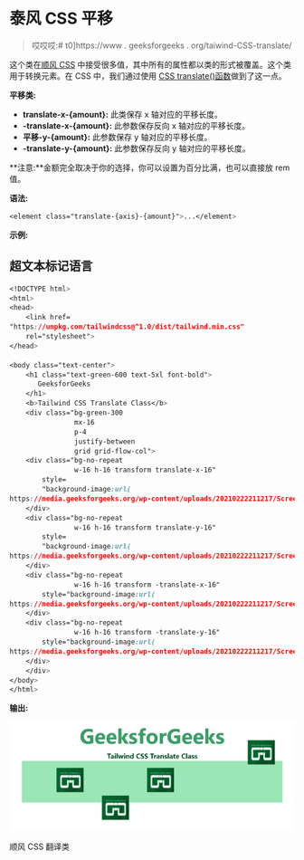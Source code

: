 # 泰风 CSS 平移

> 哎哎哎:# t0]https://www . geeksforgeeks . org/taiwind-CSS-translate/

这个类在[顺风 CSS](https://www.geeksforgeeks.org/css-tailwind-introduction/) 中接受很多值，其中所有的属性都以类的形式被覆盖。这个类用于转换元素。在 CSS 中，我们通过使用 [CSS translate()函数](https://www.geeksforgeeks.org/css-translate-function/)做到了这一点。

**平移类:**

*   **translate-x-{amount}:** 此类保存 x 轴对应的平移长度。
*   **-translate-x-{amount}:** 此参数保存反向 x 轴对应的平移长度。
*   **平移-y-{amount}:** 此参数保存 y 轴对应的平移长度。
*   **-translate-y-{amount}:** 此参数保存反向 y 轴对应的平移长度。

**注意:**金额完全取决于你的选择，你可以设置为百分比满，也可以直接放 rem 值。

**语法:**

```css
<element class="translate-{axis}-{amount}">...</element>
```

**示例:**

## 超文本标记语言

```css
<!DOCTYPE html> 
<html> 
<head> 
    <link href= 
"https://unpkg.com/tailwindcss@^1.0/dist/tailwind.min.css"
    rel="stylesheet"> 
</head> 

<body class="text-center"> 
    <h1 class="text-green-600 text-5xl font-bold"> 
       GeeksforGeeks 
    </h1> 
    <b>Tailwind CSS Translate Class</b> 
    <div class="bg-green-300 
                mx-16
                p-4
                justify-between 
                grid grid-flow-col"> 
    <div class="bg-no-repeat
                w-16 h-16 transform translate-x-16" 
        style= 
        "background-image:url( 
https://media.geeksforgeeks.org/wp-content/uploads/20210222211217/Screenshot20210222211207.png)"> 
    </div> 
    <div class="bg-no-repeat 
                w-16 h-16 transform translate-y-16" 
        style= 
        "background-image:url( 
https://media.geeksforgeeks.org/wp-content/uploads/20210222211217/Screenshot20210222211207.png)"> 
    </div>
    <div class="bg-no-repeat 
                w-16 h-16 transform -translate-x-16" 
        style="background-image:url( 
https://media.geeksforgeeks.org/wp-content/uploads/20210222211217/Screenshot20210222211207.png)"> 
    </div> 
    <div class="bg-no-repeat 
                w-16 h-16 transform -translate-y-16" 
        style="background-image:url( 
https://media.geeksforgeeks.org/wp-content/uploads/20210222211217/Screenshot20210222211207.png)"> 
    </div>
    </div> 
</body> 
</html> 
```

**输出:**

![](img/3f7db40901fd25253f4ffdc21ffe8e4e.png)

顺风 CSS 翻译类